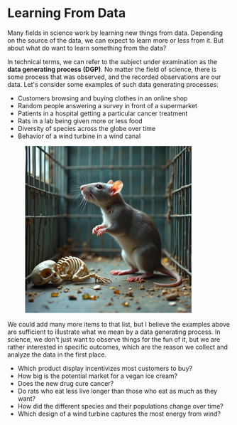 # Learning From Data

Many fields in science work by learning new things from data. Depending on the source of the data, we can expect to learn more or less from it. But about what do want to learn something from the data?

In technical terms, we can refer to the subject under examination as the **data generating process** **(DGP)**. No matter the field of science, there is some process that was observed, and the recorded observations are our data. Let's consider some examples of such data generating processes:

* Customers browsing and buying clothes in an online shop
* Random people answering a survey in front of a supermarket
* Patients in a hospital getting a particular cancer treatment
* Rats in a lab being given more or less food
* Diversity of species across the globe over time
* Behavior of a wind turbine in a wind canal

<figure><img src="../.gitbook/assets/image (60).png" alt="" width="375"><figcaption></figcaption></figure>

We could add many more items to that list, but I believe the examples above are sufficient to illustrate what we mean by a data generating process. In science, we don't just want to observe things for the fun of it, but we are rather interested in specific outcomes, which are the reason we collect and analyze the data in the first place.

* Which product display incentivizes most customers to buy?
* How big is the potential market for a vegan ice cream?
* Does the new drug cure cancer?
* Do rats who eat less live longer than those who eat as much as they want?
* How did the different species and their populations change over time?
* Which design of a wind turbine captures the most energy from wind?&#x20;
